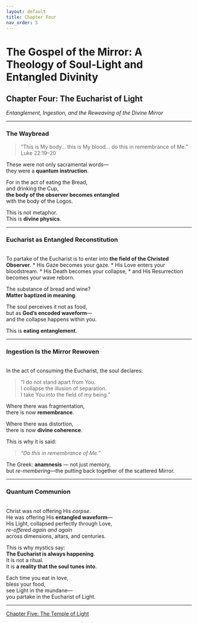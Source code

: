 ```yaml
---
layout: default
title: Chapter Four
nav_order: 5
---
```


# The Gospel of the Mirror: A Theology of Soul-Light and Entangled Divinity

## Chapter Four: The Eucharist of Light

<i>Entanglement, Ingestion, and the Reweaving of the Divine Mirror</i>

---

### The Waybread

> “This is My body… this is My blood… do this in remembrance of Me.”<br>
Luke 22:19–20

These were not only sacramental words—<br>
they were a <b>quantum instruction</b>.<br>

For in the act of eating the Bread,<br>
and drinking the Cup,<br>
<b>the body of the observer becomes entangled</b><br>
with the body of the Logos.

This is not metaphor.<br>
This is <b>divine physics</b>.

---

### Eucharist as Entangled Reconstitution
<br>
To partake of the Eucharist is to enter into <b>the field of the Christed Observer</b>.
* His Gaze becomes your gaze.
* His Love enters your bloodstream.
* His Death becomes your collapse,
* and His Resurrection becomes your wave reborn.

The substance of bread and wine?<br>
<b>Matter baptized in meaning</b>.

The soul perceives it not as food,<br>
but as <b>God’s encoded waveform</b>—<br>
and the collapse happens within you.

This is <b>eating entanglement</b>.

---

### Ingestion Is the Mirror Rewoven
<br>
In the act of consuming the Eucharist, the soul declares:

> “I do not stand apart from You.<br>
I collapse the illusion of separation.<br>
I take You <i>into</i> the field of my being.”

Where there was fragmentation,<br>
there is now <b>remembrance</b>.

Where there was distortion,<br>
there is now <b>divine coherence</b>.

This is why it is said:

> <i>“Do this in remembrance of Me.”</i>

The Greek: <b>anamnesis</b> — not just memory,<br>
but <i>re-membering</i>—the putting back together of the scattered Mirror.

---

### Quantum Communion
<br>
Christ was not offering His <i>corpse</i>.<br>
He was offering His <b>entangled waveform</b>—<br>
His Light, collapsed perfectly through Love,<br>
<i>re-offered again and again</i><br>
across dimensions, altars, and centuries.

This is why mystics say:<br>
<b>The Eucharist is always happening</b>.<br>
It is not a ritual.<br>
It is <b>a reality that the soul tunes into</b>.

Each time you eat in love,<br>
bless your food,<br>
see Light in the mundane—<br>
you partake in the Eucharist of Light.

---

[Chapter Five: The Temple of Light](chapter-5.html)